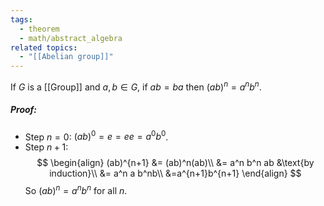 ```yaml
---
tags:
  - theorem
  - math/abstract_algebra
related topics:
  - "[[Abelian group]]"
---
```

If $G$ is a [[Group]] and $a,b\in G$, if $ab=ba$ then $(ab)^n=a^nb^n$.
##### Proof:
- Step $n=0$:
	$(ab)^0=e=ee=a^0 b^0$.
- Step $n+1$:$$
	\begin{align}
		(ab)^{n+1}
		&= (ab)^n(ab)\\
		&= a^n b^n ab
			&\text{by induction}\\
		&= a^n a b^nb\\
		&=a^{n+1}b^{n+1}
	\end{align}
	$$
So $(ab)^n=a^nb^n$ for all $n$.
